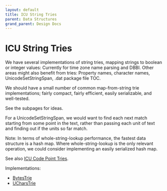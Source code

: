```yaml
---
layout: default
title: ICU String Tries
parent: Data Structures
grand_parent: Design Docs
---
```


# ICU String Tries

We have several implementations of string tries, mapping strings to boolean or
integer values: Currently for time zone name parsing and DBBI. Other areas might
also benefit from tries: Property names, character names, UnicodeSetStringSpan,
.dat package file TOC.

We should have a small number of common map-from-string trie implementations;
fairly compact, fairly efficient, easily serializable, and well-tested.

See the subpages for ideas.

For a UnicodeSetStringSpan, we would want to find each next match starting from
some point in the text, rather than passing each unit of text and finding out if
the units so far match.

Note: In terms of whole-string-lookup performance, the fastest data structure is
a hash map. Where whole-string-lookup is the only relevant operation, we could
consider implementing an easily serialized hash map.

See also [ICU Code Point Tries](../utrie.md).

Implementations:

* [BytesTrie](./bytestrie/)
* [UCharsTrie](./ucharstrie)